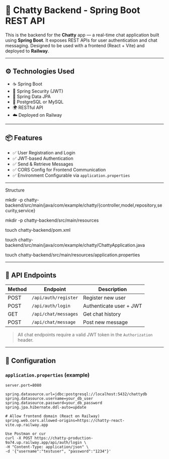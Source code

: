 # 💬 Chatty Backend - Spring Boot REST API

This is the backend for the **Chatty** app — a real-time chat application built using **Spring Boot**. It exposes REST APIs for user authentication and chat messaging. Designed to be used with a frontend (React + Vite) and deployed to **Railway**.

---

## ⚙️ Technologies Used

- ☕ Spring Boot
- 🔐 Spring Security (JWT)
- 🧠 Spring Data JPA
- 🐘 PostgreSQL or MySQL
- 🌍 RESTful API
- ☁️ Deployed on Railway

---

## 📦 Features

- ✅ User Registration and Login
- ✅ JWT-based Authentication
- ✅ Send & Retrieve Messages
- ✅ CORS Config for Frontend Communication
- ✅ Environment Configurable via `application.properties`

---
Structure

mkdir -p chatty-backend/src/main/java/com/example/chatty/{controller,model,repository,security,service}

mkdir -p chatty-backend/src/main/resources

touch chatty-backend/pom.xml

touch chatty-backend/src/main/java/com/example/chatty/ChattyApplication.java

touch chatty-backend/src/main/resources/application.properties



---

## 🔐 API Endpoints

| Method | Endpoint              | Description              |
|--------|------------------------|--------------------------|
| POST   | `/api/auth/register`   | Register new user        |
| POST   | `/api/auth/login`      | Authenticate user + JWT  |
| GET    | `/api/chat/messages`   | Get chat history         |
| POST   | `/api/chat/message`    | Post new message         |

> All chat endpoints require a valid JWT token in the `Authorization` header.

---

## 🔧 Configuration

### `application.properties` (example)

```properties
server.port=8080

spring.datasource.url=jdbc:postgresql://localhost:5432/chattydb
spring.datasource.username=your_db_user
spring.datasource.password=your_db_password
spring.jpa.hibernate.ddl-auto=update

# Allow frontend domain (React on Railway)
spring.web.cors.allowed-origins=https://chatty-react-vite.up.railway.app

Use Postman or cur
curl -X POST https://chatty-production-9a74.up.railway.app/api/auth/login \
-H "Content-Type: application/json" \
-d '{"username":"testuser", "password":"1234"}'



